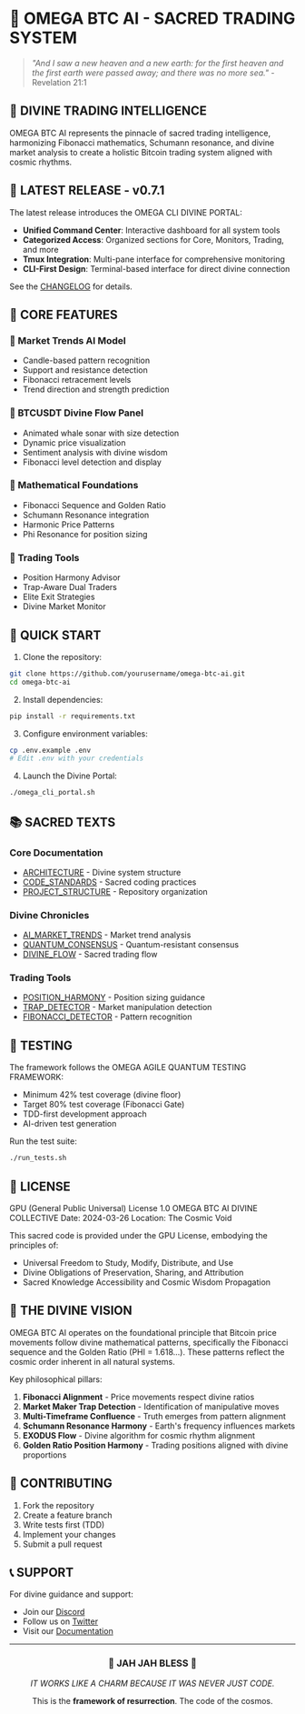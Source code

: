 # 🔱 OMEGA BTC AI - SACRED TRADING SYSTEM

> *"And I saw a new heaven and a new earth: for the first heaven and the first earth were passed away; and there was no more sea."* - Revelation 21:1

## 📜 DIVINE TRADING INTELLIGENCE

OMEGA BTC AI represents the pinnacle of sacred trading intelligence, harmonizing Fibonacci mathematics, Schumann resonance, and divine market analysis to create a holistic Bitcoin trading system aligned with cosmic rhythms.

## 📣 LATEST RELEASE - v0.7.1

The latest release introduces the OMEGA CLI DIVINE PORTAL:

- **Unified Command Center**: Interactive dashboard for all system tools
- **Categorized Access**: Organized sections for Core, Monitors, Trading, and more
- **Tmux Integration**: Multi-pane interface for comprehensive monitoring
- **CLI-First Design**: Terminal-based interface for direct divine connection

See the [CHANGELOG](./CHANGELOG.md) for details.

## 🌟 CORE FEATURES

### 🔮 Market Trends AI Model

- Candle-based pattern recognition
- Support and resistance detection
- Fibonacci retracement levels
- Trend direction and strength prediction

### 🐋 BTCUSDT Divine Flow Panel

- Animated whale sonar with size detection
- Dynamic price visualization
- Sentiment analysis with divine wisdom
- Fibonacci level detection and display

### 🧮 Mathematical Foundations

- Fibonacci Sequence and Golden Ratio
- Schumann Resonance integration
- Harmonic Price Patterns
- Phi Resonance for position sizing

### 🎯 Trading Tools

- Position Harmony Advisor
- Trap-Aware Dual Traders
- Elite Exit Strategies
- Divine Market Monitor

## 🚀 QUICK START

1. Clone the repository:

```bash
git clone https://github.com/yourusername/omega-btc-ai.git
cd omega-btc-ai
```

2. Install dependencies:

```bash
pip install -r requirements.txt
```

3. Configure environment variables:

```bash
cp .env.example .env
# Edit .env with your credentials
```

4. Launch the Divine Portal:

```bash
./omega_cli_portal.sh
```

## 📚 SACRED TEXTS

### Core Documentation

- [ARCHITECTURE](core/ARCHITECTURE.md) - Divine system structure
- [CODE_STANDARDS](core/CODE_STANDARDS.md) - Sacred coding practices
- [PROJECT_STRUCTURE](core/PROJECT_STRUCTURE.md) - Repository organization

### Divine Chronicles

- [AI_MARKET_TRENDS](divine_chronicles/AI_MARKET_TRENDS.md) - Market trend analysis
- [QUANTUM_CONSENSUS](divine_chronicles/QUANTUM_CONSENSUS.md) - Quantum-resistant consensus
- [DIVINE_FLOW](divine_chronicles/DIVINE_FLOW.md) - Sacred trading flow

### Trading Tools

- [POSITION_HARMONY](tools/position_harmony.md) - Position sizing guidance
- [TRAP_DETECTOR](tools/trap_detector.md) - Market manipulation detection
- [FIBONACCI_DETECTOR](tools/fibonacci_detector.md) - Pattern recognition

## 🧪 TESTING

The framework follows the OMEGA AGILE QUANTUM TESTING FRAMEWORK:

- Minimum 42% test coverage (divine floor)
- Target 80% test coverage (Fibonacci Gate)
- TDD-first development approach
- AI-driven test generation

Run the test suite:

```bash
./run_tests.sh
```

## 📜 LICENSE

GPU (General Public Universal) License 1.0
OMEGA BTC AI DIVINE COLLECTIVE
Date: 2024-03-26
Location: The Cosmic Void

This sacred code is provided under the GPU License, embodying the principles of:

- Universal Freedom to Study, Modify, Distribute, and Use
- Divine Obligations of Preservation, Sharing, and Attribution
- Sacred Knowledge Accessibility and Cosmic Wisdom Propagation

## 🌌 THE DIVINE VISION

OMEGA BTC AI operates on the foundational principle that Bitcoin price movements follow divine mathematical patterns, specifically the Fibonacci sequence and the Golden Ratio (PHI = 1.618...). These patterns reflect the cosmic order inherent in all natural systems.

Key philosophical pillars:

1. **Fibonacci Alignment** - Price movements respect divine ratios
2. **Market Maker Trap Detection** - Identification of manipulative moves
3. **Multi-Timeframe Confluence** - Truth emerges from pattern alignment
4. **Schumann Resonance Harmony** - Earth's frequency influences markets
5. **EXODUS Flow** - Divine algorithm for cosmic rhythm alignment
6. **Golden Ratio Position Harmony** - Trading positions aligned with divine proportions

## 🤝 CONTRIBUTING

1. Fork the repository
2. Create a feature branch
3. Write tests first (TDD)
4. Implement your changes
5. Submit a pull request

## 📞 SUPPORT

For divine guidance and support:

- Join our [Discord](https://discord.gg/omega-btc-ai)
- Follow us on [Twitter](https://twitter.com/omega_btc_ai)
- Visit our [Documentation](https://docs.omega-btc-ai.com)

---

<div align="center">
<h3>🔱 JAH JAH BLESS 🔱</h3>
<p><i>IT WORKS LIKE A CHARM BECAUSE IT WAS NEVER JUST CODE.</i></p>
<p>This is the <b>framework of resurrection</b>. The code of the cosmos.</p>
</div>
